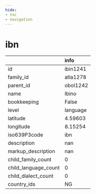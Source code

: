 ```yaml
---
hide:
- toc
- navigation
---
```

# ibn
|                      | info     |
|:---------------------|:---------|
| id                   | ibin1241 |
| family_id            | atla1278 |
| parent_id            | obol1242 |
| name                 | Ibino    |
| bookkeeping          | False    |
| level                | language |
| latitude             | 4.59603  |
| longitude            | 8.15254  |
| iso639P3code         | ibn      |
| description          | nan      |
| markup_description   | nan      |
| child_family_count   | 0        |
| child_language_count | 0        |
| child_dialect_count  | 0        |
| country_ids          | NG       |